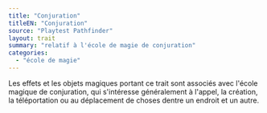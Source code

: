 ```yaml
---
title: "Conjuration"
titleEN: "Conjuration"
source: "Playtest Pathfinder"
layout: trait
summary: "relatif à l'école de magie de conjuration"
categories:
  - "école de magie"
---
```


Les effets et les objets magiques portant ce trait sont associés avec l'école magique de conjuration, qui s'intéresse généralement à l'appel, la création, la téléportation ou au déplacement de choses dentre un endroit et un autre.

